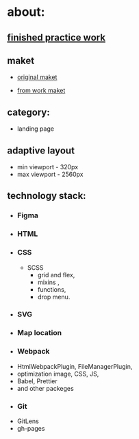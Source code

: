# about:
## [finished practice work](https://axi0man.github.io/barbershop1/)
## maket
* [original maket](https://www.figma.com/file/f3dgLhZdh2DuPiDGfayV0w/Barber?type=design&node-id=0-1&mode=design&t=VcnoVdvfUZoA9xll-0)

* [from work maket](https://www.figma.com/file/60rESUz4tdO19mZPlDANea/Barbershop1?type=design&node-id=1-2&mode=design&t=9NqAhJqVtV9zmRrh-0)
## category:
*  landing page 
## adaptive layout
*  min viewport - 320px 
*  max viewport - 2560px
## technology stack:
  * ### Figma 
  * ### HTML
  * ### CSS
    * SCSS
      - grid and flex,
      - mixins ,
      - functions,
      - drop menu.
  * ### SVG
  * ###  Map location
  * ### Webpack
  - HtmlWebpackPlugin, FileManagerPlugin,
  - optimization image, CSS, JS,
  - Babel, Prettier
  - and other packeges
  * ###  Git
- GitLens
- gh-pages
